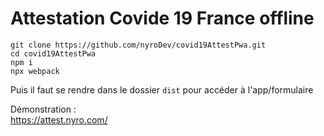 # Attestation Covide 19 France offline

```
git clone https://github.com/nyroDev/covid19AttestPwa.git
cd covid19AttestPwa
npm i
npx webpack
```

Puis il faut se rendre dans le dossier `dist` pour accéder à l'app/formulaire

Démonstration :  
https://attest.nyro.com/
